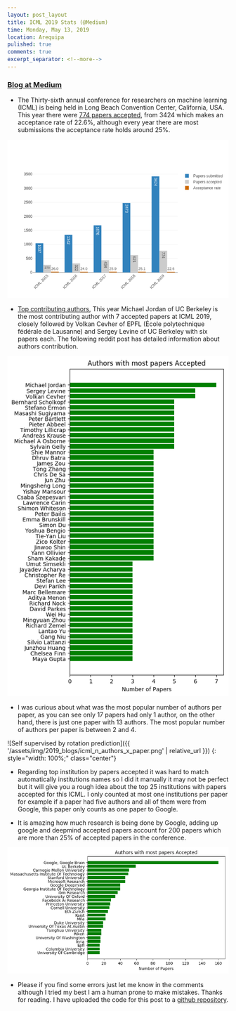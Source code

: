 ```yaml
---
layout: post_layout
title: ICML 2019 Stats (@Medium)
time: Monday, May 13, 2019
location: Arequipa
pulished: true
comments: true
excerpt_separator: <!--more-->
---
```



### [Blog at Medium](https://medium.com/@dcharrezt/icml-2019-stats-4ba18fbc6543)

* The Thirty-sixth annual conference for researchers on machine learning (ICML) is being held in Long Beach Convention Center, California, USA.
This year there were [774 papers accepted](https://icml.cc/Conferences/2019/Schedule?type=Poster), from 3424 which makes an acceptance rate of 22.6%, although every year there are most submissions the acceptance rate holds around 25%.

<img src="/assets/img/2019_blogs/icml_acceptance_rate.png"/>

<!--more-->

* [Top contributing authors](https://www.reddit.com/r/MachineLearning/comments/bn82ze/n_icml_2019_accepted_paper_stats/), This year Michael Jordan of UC Berkeley is the most contributing author with 7 accepted papers at ICML 2019, closely followed by Volkan Cevher of EPFL (École polytechnique fédérale de Lausanne) and Sergey Levine of UC Berkeley with six papers each. The following reddit post has detailed information about authors contribution.

<img src="/assets/img/2019_blogs/icml_authors_paper.png"/>

* I was curious about what was the most popular number of authors per paper, as you can see only 17 papers had only 1 author, on the other hand, there is just one paper with 13 authors. The most popular number of authors per paper is between 2 and 4.

<!-- <img src="/assets/img/2019_blogs/icml_n_authors_x_paper.png"/> -->


![Self supervised by rotation prediction]({{ '/assets/img/2019_blogs/icml_n_authors_x_paper.png' | relative_url }})
{: style="width: 100%;" class="center"}

* Regarding top institution by papers accepted it was hard to match automatically institutions names so I did it manually it may not be perfect but it will give you a rough idea about the top 25 institutions with papers accepted for this ICML. I only counted at most one institutions per paper for example if a paper had five authors and all of them were from Google, this paper only counts as one paper to Google.

* It is amazing how much research is being done by Google, adding up google and deepmind accepted papers account for 200 papers which are more than 25% of accepted papers in the conference.

<img src="/assets/img/2019_blogs/icml_most_accepted_institutions.png"/>

* Please if you find some errors just let me know in the comments although I tried my best I am a human prone to make mistakes. Thanks for reading.
I have uploaded the code for this post to a [github repository](https://github.com/dcharrezt/ICML-2019-Stats).
